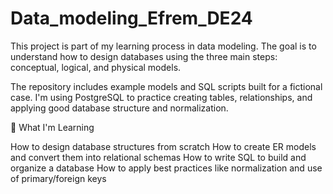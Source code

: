 # Data_modeling_Efrem_DE24

This project is part of my learning process in data modeling. The goal is to understand how to design databases using the three main steps: conceptual, logical, and physical models.

The repository includes example models and SQL scripts built for a fictional case. I'm using PostgreSQL to practice creating tables, relationships, and applying good database structure and normalization.

🎯 What I'm Learning

How to design database structures from scratch
How to create ER models and convert them into relational schemas
How to write SQL to build and organize a database
How to apply best practices like normalization and use of primary/foreign keys
